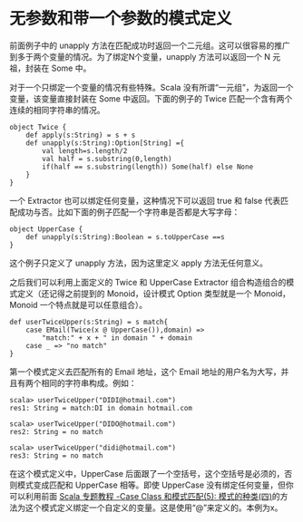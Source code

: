 # 无参数和带一个参数的模式定义 

前面例子中的 unapply 方法在匹配成功时返回一个二元组。这可以很容易的推广到多于两个变量的情况。为了绑定N个变量，unapply 方法可以返回一个 N 元祖，封装在 Some 中。

对于一个只绑定一个变量的情况有些特殊。Scala 没有所谓“一元组”，为返回一个变量，该变量直接封装在 Some 中返回。下面的例子的 Twice 匹配一个含有两个连续的相同字符串的情况。

```
object Twice {
	def apply(s:String) = s + s
	def unapply(s:String):Option[String] ={
		val length=s.length/2
		val half = s.substring(0,length)
		if(half == s.substring(length)) Some(half) else None
	}
}
```

一个 Extractor 也可以绑定任何变量，这种情况下可以返回 true 和 false 代表匹配成功与否。比如下面的例子匹配一个字符串是否都是大写字母：

```
object UpperCase {
	def unapply(s:String):Boolean = s.toUpperCase ==s 
}
```

这个例子只定义了 unapply 方法，因为这里定义 apply 方法无任何意义。

之后我们可以利用上面定义的 Twice 和 UpperCase Extractor 组合构造组合的模式定义（还记得之前提到的 Monoid，设计模式 Option 类型就是一个 Monoid，Monoid 一个特点就是可以任意组合）。

```
def userTwiceUpper(s:String) = s match{
	case EMail(Twice(x @ UpperCase()),domain) =>
		"match:" + x + " in domain " + domain
	case _ => "no match"
}
```

第一个模式定义去匹配所有的 Email 地址，这个 Email 地址的用户名为大写，并且有两个相同的字符串构成。例如：

```
scala> userTwiceUpper("DIDI@hotmail.com")
res1: String = match:DI in domain hotmail.com
```

```
scala> userTwiceUpper("DIDO@hotmail.com")
res2: String = no match
```

```
scala> userTwiceUpper("didi@hotmail.com")
res3: String = no match
```

在这个模式定义中，UpperCase 后面跟了一个空括号，这个空括号是必须的，否则模式变成匹配和 UpperCase 相等。即使 UpperCase 没有绑定任何变量，但你可以利用前面 [Scala 专题教程 -Case Class 和模式匹配(5): 模式的种类(四)](http://www.imobilebbs.com/wordpress/archives/5041)的方法为这个模式定义绑定一个自定义的变量。这是使用“@”来定义的。本例为x。
